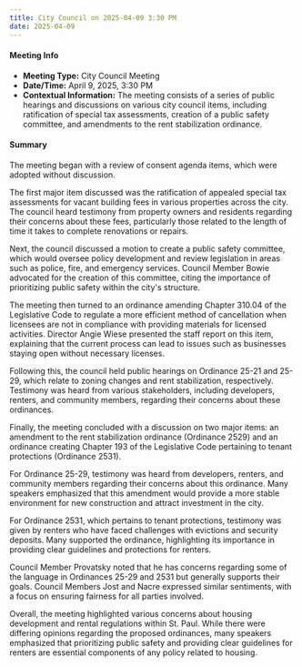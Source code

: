 ```yaml
---
title: City Council on 2025-04-09 3:30 PM
date: 2025-04-09
---
```

#### Meeting Info
- **Meeting Type:** City Council Meeting
- **Date/Time:** April 9, 2025, 3:30 PM
- **Contextual Information:** The meeting consists of a series of public hearings and discussions on various city council items, including ratification of special tax assessments, creation of a public safety committee, and amendments to the rent stabilization ordinance.

#### Summary

The meeting began with a review of consent agenda items, which were adopted without discussion. 

The first major item discussed was the ratification of appealed special tax assessments for vacant building fees in various properties across the city. The council heard testimony from property owners and residents regarding their concerns about these fees, particularly those related to the length of time it takes to complete renovations or repairs.

Next, the council discussed a motion to create a public safety committee, which would oversee policy development and review legislation in areas such as police, fire, and emergency services. Council Member Bowie advocated for the creation of this committee, citing the importance of prioritizing public safety within the city's structure.

The meeting then turned to an ordinance amending Chapter 310.04 of the Legislative Code to regulate a more efficient method of cancellation when licensees are not in compliance with providing materials for licensed activities. Director Angie Wiese presented the staff report on this item, explaining that the current process can lead to issues such as businesses staying open without necessary licenses.

Following this, the council held public hearings on Ordinance 25-21 and 25-29, which relate to zoning changes and rent stabilization, respectively. Testimony was heard from various stakeholders, including developers, renters, and community members, regarding their concerns about these ordinances.

Finally, the meeting concluded with a discussion on two major items: an amendment to the rent stabilization ordinance (Ordinance 2529) and an ordinance creating Chapter 193 of the Legislative Code pertaining to tenant protections (Ordinance 2531). 

For Ordinance 25-29, testimony was heard from developers, renters, and community members regarding their concerns about this ordinance. Many speakers emphasized that this amendment would provide a more stable environment for new construction and attract investment in the city.

For Ordinance 2531, which pertains to tenant protections, testimony was given by renters who have faced challenges with evictions and security deposits. Many supported the ordinance, highlighting its importance in providing clear guidelines and protections for renters.

Council Member Provatsky noted that he has concerns regarding some of the language in Ordinances 25-29 and 2531 but generally supports their goals. Council Members Jost and Nacre expressed similar sentiments, with a focus on ensuring fairness for all parties involved.

Overall, the meeting highlighted various concerns about housing development and rental regulations within St. Paul. While there were differing opinions regarding the proposed ordinances, many speakers emphasized that prioritizing public safety and providing clear guidelines for renters are essential components of any policy related to housing.

